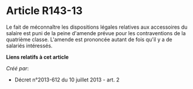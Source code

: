 # Article R143-13

Le fait de méconnaître les dispositions légales relatives aux accessoires du salaire est puni de la peine d'amende prévue
pour les contraventions de la quatrième classe. L'amende est prononcée autant de fois qu'il y a de salariés intéressés.

**Liens relatifs à cet article**

_Créé par_:

  - Décret n°2013-612 du 10 juillet 2013 - art. 2
